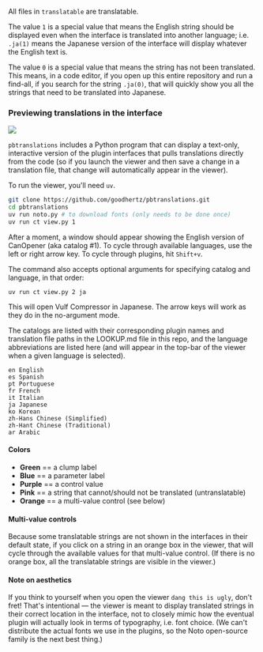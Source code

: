 All files in `translatable` are translatable.

The value `1` is a special value that means the English string should be displayed even when the interface is translated into another language; i.e. `.ja(1)` means the Japanese version of the interface will display whatever the English text is.

The value `0` is a special value that means the string has not been translated. This means, in a code editor, if you open up this entire repository and run a find-all, if you search for the string `.ja(0)`, that will quickly show you all the strings that need to be translated into Japanese.

### Previewing translations in the interface

![](viewer-screenshot.png)

`pbtranslations` includes a Python program that can display a text-only, interactive version of the plugin interfaces that pulls translations directly from the code (so if you launch the viewer and then save a change in a translation file, that change will automatically appear in the viewer).

To run the viewer, you'll need `uv`.

```bash
git clone https://github.com/goodhertz/pbtranslations.git
cd pbtranslations
uv run noto.py # to download fonts (only needs to be done once)
uv run ct view.py 1
```

After a moment, a window should appear showing the English version of CanOpener (aka catalog #1). To cycle through available languages, use the left or right arrow key. To cycle through plugins, hit `Shift+v`.

The command also accepts optional arguments for specifying catalog and language, in that order:

```
uv run ct view.py 2 ja
```

This will open Vulf Compressor in Japanese. The arrow keys will work as they do in the no-argument mode.

The catalogs are listed with their corresponding plugin names and translation file paths in the LOOKUP.md file in this repo, and the language abbreviations are listed here (and will appear in the top-bar of the viewer when a given language is selected).

```
en English
es Spanish
pt Portuguese
fr French
it Italian
ja Japanese
ko Korean
zh-Hans Chinese (Simplified)
zh-Hant Chinese (Traditional)
ar Arabic
```

#### Colors

- __Green__ == a clump label
- __Blue__ == a parameter label
- __Purple__ == a control value
- __Pink__ == a string that cannot/should not be translated (untranslatable)
- __Orange__ == a multi-value control (see below)

#### Multi-value controls

Because some translatable strings are not shown in the interfaces in their default state, if you click on a string in an orange box in the viewer, that will cycle through the available values for that multi-value control. (If there is no orange box, all the translatable strings are visible in the viewer.)

#### Note on aesthetics

If you think to yourself when you open the viewer `dang this is ugly`, don't fret! That's intentional — the viewer is meant to display translated strings in their correct location in the interface, not to closely mimic how the eventual plugin will actually look in terms of typography, i.e. font choice. (We can't distribute the actual fonts we use in the plugins, so the Noto open-source family is the next best thing.)